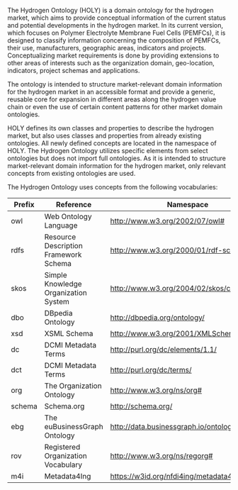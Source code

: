 The Hydrogen Ontology (HOLY) is a domain ontology for the hydrogen market, which aims to provide conceptual information of the current status and potential developments in the hydrogen market. In its current version, which focuses on Polymer Electrolyte Membrane Fuel Cells (PEMFCs), it is designed to classify information concerning the composition of PEMFCs, their use, manufacturers, geographic areas, indicators and projects. Conceptualizing market requirements is done by providing extensions to other areas of interests such as the organization domain, geo-location, indicators, project schemas and applications.

The ontology is intended to structure market-relevant domain information for the hydrogen market in an accessible format and provide a generic, reusable core for expansion in different areas along the hydrogen value chain or even the use of certain content patterns for other market domain ontologies.

HOLY defines its own classes and properties to describe the hydrogen market, but also uses classes and properties from already existing ontologies. All newly defined concepts are located in the namespace of HOLY. The Hydrogen Ontology utilizes specific elements from select ontologies but does not import full ontologies. As it is intended to structure market-relevant domain information for the hydrogen market, only relevant concepts from existing ontologies are used.

The Hydrogen Ontology uses concepts from the following vocabularies:

|Prefix |Reference                             |Namespace                                     |
|-------|--------------------------------------|----------------------------------------------|
|owl	|Web Ontology Language	               |http://www.w3.org/2002/07/owl#                |
|rdfs	|Resource Description Framework Schema |http://www.w3.org/2000/01/rdf-schema#         |
|skos	|Simple Knowledge Organization System  |http://www.w3.org/2004/02/skos/core#          |
|dbo	|DBpedia Ontology	                   |http://dbpedia.org/ontology/                  |
|xsd	|XSML Schema	                       |http://www.w3.org/2001/XMLSchema#             |
|dc	    |DCMI Metadata Terms	               |http://purl.org/dc/elements/1.1/              |
|dct	|DCMI Metadata Terms	               |http://purl.org/dc/terms/                     |
|org	|The Organization Ontology	           |http://www.w3.org/ns/org#                     |
|schema	|Schema.org	                           |http://schema.org/                            |
|ebg	|The euBusinessGraph Ontology	       |http://data.businessgraph.io/ontology#        |
|rov	|Registered Organization Vocabulary	   |http://www.w3.org/ns/regorg#                  |
|m4i	|Metadata4Ing	                       |https://w3id.org/nfdi4ing/metadata4ing/1.0.0/ |